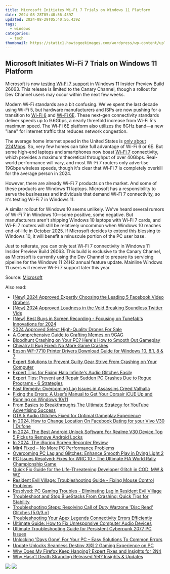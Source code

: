 ```yaml
---
title: Microsoft Initiates Wi-Fi 7 Trials on Windows 11 Platform
date: 2024-08-28T05:40:56.439Z
updated: 2024-08-29T05:40:56.439Z
tags:
  - windows
categories:
  - tech
thumbnail: https://static1.howtogeekimages.com/wordpress/wp-content/uploads/2023/08/windows-11-5.jpg
---
```


## Microsoft Initiates Wi-Fi 7 Trials on Windows 11 Platform

Microsoft is now [testing Wi-Fi 7 support](https://blogs.windows.com/windows-insider/2024/02/22/announcing-windows-11-insider-preview-build-26063-canary-channel/) in Windows 11 Insider Preview Build 26063\. This release is limited to the Canary Channel, though a rollout for Dev Channel users may occur within the next few weeks.

 Modern Wi-Fi standards are a bit confusing. We've spent the last decade using Wi-Fi 5, but hardware manufacturers and ISPs are now pushing for a transition to [Wi-Fi 6](https://fake-location.techidaily.com/how-to-change-spotify-location-after-moving-to-another-country-on-vivo-s17-drfone-by-drfone-virtual-android/) and [Wi-Fi 6E](https://youtube-sure.techidaily.com/024-approved-the-top-20-gags-and-laughter-on-youtube-for-downtime-delight/). These next-gen connectivity standards deliver speeds up to 9.6Gbps, a nearly threefold increase from Wi-Fi 5's maximum speed. The Wi-Fi 6E platform also utilizes the 6GHz band—a new "lane" for internet traffic that reduces network congestion.

 The average home internet speed in the United States is [only about 224Mbps](https://www.allconnect.com/blog/us-internet-speeds-globally). So, very few homes can take full advantage of Wi-Fi 6 or 6E. But some high-end laptops and smartphones now boast [Wi-Fi 7](https://youtube-lab.techidaily.com/024-approved-vogue-videos-compiling-free-youtube-channel-frames/) connectivity, which provides a maximum theoretical throughput of over 40Gbps. Real-world performance will vary, and most Wi-Fi 7 routers only advertise 19Gbps wireless speeds, though it's clear that Wi-Fi 7 is completely overkill for the average person in 2024.

 However, there are already Wi-Fi 7 products on the market. And some of these products are Windows 11 laptops. Microsoft has a responsibility to serve the businesses and individuals that demand Wi-Fi 7 connectivity, so it's testing Wi-Fi 7 in Windows 11.

 A similar rollout for Windows 10 seems unlikely. We've heard several rumors of Wi-Fi 7 in Windows 10—some positive, some negative. But manufacturers aren't shipping Windows 10 laptops with Wi-Fi 7 cards, and Wi-Fi 7 routers will still be relatively uncommon when Windows 10 reaches end-of-life in [October 2025](https://extra-information.techidaily.com/elite-monitors-elevate-photo-editing-find-the-best/). If Microsoft decides to extend this blessing to Windows 10, it will benefit a minuscule portion of the PC user base.

 Just to reiterate, you can only test Wi-Fi 7 connectivity in Windows 11 Insider Preview Build 26063\. This build is exclusive to the Canary Channel, as Microsoft is currently using the Dev Channel to prepare its servicing pipeline for the Windows 11 24H2 annual feature update. Mainline Windows 11 users will receive Wi-Fi 7 support later this year.

 Source: [Microsoft](https://blogs.windows.com/windows-insider/2024/02/22/announcing-windows-11-insider-preview-build-26063-canary-channel/)

<ins class="adsbygoogle"
     style="display:block"
     data-ad-format="autorelaxed"
     data-ad-client="ca-pub-7571918770474297"
     data-ad-slot="1223367746"></ins>



<ins class="adsbygoogle"
     style="display:block"
     data-ad-client="ca-pub-7571918770474297"
     data-ad-slot="8358498916"
     data-ad-format="auto"
     data-full-width-responsive="true"></ins>

<span class="atpl-alsoreadstyle">Also read:</span>
<div><ul>
<li><a href="https://facebook-video-files.techidaily.com/new-2024-approved-expertly-choosing-the-leading-5-facebook-video-grabers/"><u>[New] 2024 Approved  Expertly Choosing the Leading 5 Facebook Video Grabers</u></a></li>
<li><a href="https://twitter-videos.techidaily.com/new-2024-approved-loudness-in-the-void-breaking-soundless-twitter-vids/"><u>[New] 2024 Approved  Loudness in the Void  Breaking Soundless Twitter Vids</u></a></li>
<li><a href="https://visual-screen-recording.techidaily.com/new-best-buys-in-screen-recording-focusing-on-tunefabs-innovations-for-2024/"><u>[New] Best Buys in Screen Recording - Focusing on Tunefab's Innovations for 2024</u></a></li>
<li><a href="https://extra-guidance.techidaily.com/2024-approved-select-high-quality-drones-for-sale/"><u>2024 Approved  Select High-Quality Drones For Sale</u></a></li>
<li><a href="https://extra-resources.techidaily.com/a-comprehensive-guide-to-crafting-memes-on-9gag/"><u>A Comprehensive Guide to Crafting Memes on 9GAG</u></a></li>
<li><a href="https://win-blog.techidaily.com/1722991536012-bloodhunt-crashing-on-your-pc-heres-how-to-smooth-out-gameplay/"><u>Bloodhunt Crashing on Your PC? Here's How to Smooth Out Gameplay</u></a></li>
<li><a href="https://win-blog.techidaily.com/chivalry-ii-bug-fixed-no-more-game-crashes/"><u>Chivalry II Bug Fixed: No More Game Crashes</u></a></li>
<li><a href="https://win-amazing.techidaily.com/epson-wf-7710-printer-drivers-download-guide-for-windows-10-81-8-and-7/"><u>Epson WF-7710 Printer Drivers Download Guide for Windows 10, 8.1, 8 & 7</u></a></li>
<li><a href="https://win-blog.techidaily.com/expert-solutions-to-prevent-guilty-gear-strive-from-crashing-on-your-computer/"><u>Expert Solutions to Prevent Guilty Gear Strive From Crashing on Your Computer</u></a></li>
<li><a href="https://win-blog.techidaily.com/expert-tips-for-fixing-halo-infinites-audio-glitches-easily/"><u>Expert Tips for Fixing Halo Infinite's Audio Glitches Easily</u></a></li>
<li><a href="https://win-blog.techidaily.com/expert-tips-prevent-and-repair-sudden-pc-crashes-due-to-rogue-programs-6-strategies/"><u>Expert Tips: Prevent and Repair Sudden PC Crashes Due to Rogue Programs - 6 Strategies</u></a></li>
<li><a href="https://win-blog.techidaily.com/fast-remedy-overcoming-lag-issues-in-assassins-creed-valhalla/"><u>Fast Remedy: Overcoming Lag Issues in Assassins Creed Valhalla</u></a></li>
<li><a href="https://win-blog.techidaily.com/fixing-the-errors-a-users-manual-to-get-your-corsair-icue-up-and-running-on-windows-1011/"><u>Fixing the Errors: A User’s Manual to Get Your Corsair iCUE Up and Running on Windows 10/11</u></a></li>
<li><a href="https://youtube-videos.techidaily.com/from-basics-to-breakthroughs-the-ultimate-strategy-for-youtube-advertising-success/"><u>From Basics to Breakthroughs  The Ultimate Strategy for YouTube Advertising Success</u></a></li>
<li><a href="https://win-blog.techidaily.com/gta-5-audio-glitches-fixed-for-optimal-gameplay-experience/"><u>GTA 5 Audio Glitches Fixed for Optimal Gameplay Experience</u></a></li>
<li><a href="https://location-social.techidaily.com/in-2024-how-to-change-location-on-facebook-dating-for-your-vivo-v30-drfone-by-drfone-virtual-android/"><u>In 2024, How to Change Location On Facebook Dating for your Vivo V30 | Dr.fone</u></a></li>
<li><a href="https://sim-unlock.techidaily.com/in-2024-the-best-android-unlock-software-for-realme-v30-device-top-5-picks-to-remove-android-locks-by-drfone-android/"><u>In 2024, The Best Android Unlock Software For Realme V30 Device Top 5 Picks to Remove Android Locks</u></a></li>
<li><a href="https://screen-video-capture.techidaily.com/in-2024-the-ispring-screen-recorder-review/"><u>In 2024, The iSpring Screen Recorder Review</u></a></li>
<li><a href="https://win-blog.techidaily.com/mir4-fixed-no-more-pc-performance-problems/"><u>Mir4 Fixed – No More PC Performance Problems</u></a></li>
<li><a href="https://win-blog.techidaily.com/overcoming-pc-lag-and-glitches-enhance-smooth-play-in-dying-light-2/"><u>Overcoming PC Lag and Glitches: Enhance Smooth Play in Dying Light 2</u></a></li>
<li><a href="https://win-blog.techidaily.com/pc-issues-resolved-fixes-for-wrc-10-the-ultimate-fia-world-rally-championship-game/"><u>PC Issues Resolved: Fixes for WRC 10 - The Ultimate FIA World Rally Championship Game</u></a></li>
<li><a href="https://win-blog.techidaily.com/quick-fix-guide-for-the-life-threatening-developer-glitch-in-cod-mw-and-wz/"><u>Quick Fix Guide for the Life-Threatening Developer Glitch in COD: MW & WZ</u></a></li>
<li><a href="https://win-blog.techidaily.com/resident-evil-village-troubleshooting-guide-fixing-mouse-control-problems/"><u>Resident Evil Village: Troubleshooting Guide - Fixing Mouse Control Problems</u></a></li>
<li><a href="https://win-blog.techidaily.com/resolved-pc-gaming-troubles-eliminating-lag-in-resident-evil-village/"><u>Resolved: PC Gaming Troubles - Eliminating Lag in Resident Evil Village</u></a></li>
<li><a href="https://win-blog.techidaily.com/troubleshoot-and-stop-bluestacks-from-crashing-quick-tips-for-stability/"><u>Troubleshoot and Stop BlueStacks From Crashing: Quick Tips for Stability</u></a></li>
<li><a href="https://win-blog.techidaily.com/troubleshooting-steps-resolving-call-of-duty-warzone-disc-read-glitches-503n/"><u>Troubleshooting Steps: Resolving Call of Duty Warzone 'Disc Read' Glitches [5.0/3.n]</u></a></li>
<li><a href="https://win-blog.techidaily.com/troubleshooting-your-apex-legends-connectivity-errors-efficiently/"><u>Troubleshooting Your Apex Legends Connectivity Errors Efficiently</u></a></li>
<li><a href="https://sound-issues.techidaily.com/ultimate-guide-how-to-fix-unresponsive-computer-audio-devices/"><u>Ultimate Guide: How to Fix Unresponsive Computer Audio Devices</u></a></li>
<li><a href="https://win-blog.techidaily.com/ultimate-troubleshooting-guide-for-persistent-cyberpunk-2077-pc-issues/"><u>Ultimate Troubleshooting Guide for Persistent Cyberpunk 2077 PC Issues</u></a></li>
<li><a href="https://win-blog.techidaily.com/unlocking-days-gone-for-your-pc-easy-solutions-to-common-errors/"><u>Unlocking 'Days Gone' For Your PC – Easy Solutions To Common Errors</u></a></li>
<li><a href="https://win-blog.techidaily.com/update-unlocks-seamless-destiny-2-gaming-experience-on-pc/"><u>Update Unlocks Seamless Destiny 지회 2 Gaming Experience on PC</u></a></li>
<li><a href="https://win-blog.techidaily.com/why-does-my-firefox-keep-hanging-expert-fixes-and-insights-for-2n4/"><u>Why Does My Firefox Keep Hanging? Expert Fixes and Insights for 2N4</u></a></li>
<li><a href="https://win-blog.techidaily.com/why-hasnt-death-stranding-released-yet-insights-and-updates/"><u>Why Hasn't Death Stranding Released Yet? Insights & Updates</u></a></li>
</ul></div>

<!-- affiliate ads begin -->
<a href="https://shop.manycam.com/order/checkout.php?PRODS=17727588&QTY=1&AFFILIATE=108875&CART=1"><img src="https://secure.avangate.com/images/merchant/8230bea7d54bcdf99cdfe85cb07313d5/mcaffbanner600x500.png" border="0"></a>
<a href="https://shop.manycam.com/order/checkout.php?PRODS=17727588&QTY=1&AFFILIATE=108875&CART=1"><img src="https://secure.avangate.com/images/merchant/8230bea7d54bcdf99cdfe85cb07313d5/Affiliates_300x250px_valentinesday.png" border="0"></a>
<!-- affiliate ads end -->